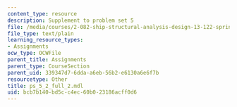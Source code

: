```yaml
---
content_type: resource
description: Supplement to problem set 5
file: /media/courses/2-082-ship-structural-analysis-design-13-122-spring-2003/bcb7b140bd5cc4ec60b023186acff0d6_ps_5_2_full_2.mdl
file_type: text/plain
learning_resource_types:
- Assignments
ocw_type: OCWFile
parent_title: Assignments
parent_type: CourseSection
parent_uid: 339347d7-6dda-a6eb-56b2-e6130a6e6f7b
resourcetype: Other
title: ps_5_2_full_2.mdl
uid: bcb7b140-bd5c-c4ec-60b0-23186acff0d6
---
```

